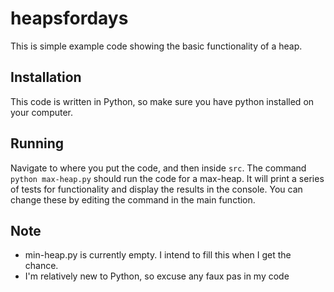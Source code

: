 # heapsfordays

This is simple example code showing the basic functionality of a heap.

## Installation

This code is written in Python, so make sure you have python installed on your computer.

## Running

Navigate to where you put the code, and then inside `src`.  The command `python max-heap.py` should run the code for a max-heap.  It will print a series of tests for functionality and display the results in the console.  You can change these by editing the command in the main function.

## Note

* min-heap.py is currently empty.  I intend to fill this when I get the chance.
* I'm relatively new to Python, so excuse any faux pas in my code

